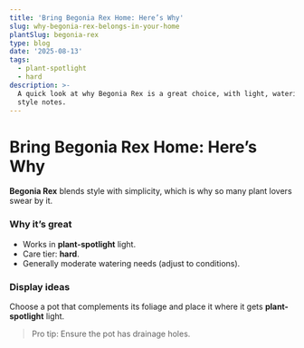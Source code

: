 ```yaml
---
title: 'Bring Begonia Rex Home: Here’s Why'
slug: why-begonia-rex-belongs-in-your-home
plantSlug: begonia-rex
type: blog
date: '2025-08-13'
tags:
  - plant-spotlight
  - hard
description: >-
  A quick look at why Begonia Rex is a great choice, with light, watering, and
  style notes.
---
```

# Bring Begonia Rex Home: Here’s Why

**Begonia Rex** blends style with simplicity, which is why so many plant lovers swear by it.

### Why it’s great
- Works in **plant-spotlight** light.
- Care tier: **hard**.
- Generally moderate watering needs (adjust to conditions).

### Display ideas
Choose a pot that complements its foliage and place it where it gets **plant-spotlight** light.
  
> Pro tip: Ensure the pot has drainage holes.
